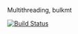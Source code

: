 Multithreading, bulkmt

[![Build Status](https://travis-ci.org/evgenykol/otus_cpp_10.svg?branch=master)](https://travis-ci.org/evgenykol/otus_cpp_10)